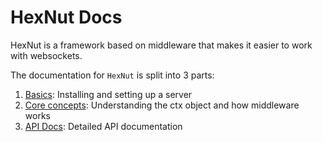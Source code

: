 # HexNut Docs

HexNut is a framework based on middleware that makes it easier to work with websockets.

The documentation for `HexNut` is split into 3 parts:

1. <a href="basics.md">Basics</a>: Installing and setting up a server
2. <a href="core.md">Core concepts</a>: Understanding the ctx object and how middleware works
3. <a href="api.md">API Docs</a>: Detailed API documentation

